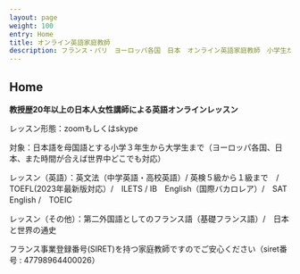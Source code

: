 ```yaml
---
layout: page
weight: 100
entry: Home
title: オンライン英語家庭教師
description: フランス・パリ　ヨーロッパ各国　日本　オンライン英語家庭教師　小学生から大学生までの英語レッスン　英文法　英語エッセイ　英検　TOEFL　IB　SAT　IELTS　TOEIC
---
```


## Home

**教授歴20年以上の日本人女性講師による英語オンラインレッスン**

レッスン形態：zoomもしくはskype

対象：日本語を母国語とする小学３年生から大学生まで（ヨーロッパ各国、日本、また時間が合えば世界中どこでも対応）

レッスン（英語）：英文法（中学英語・高校英語）/ 英検５級から１級まで　/ TOEFL(2023年最新版対応）/　ILETS / IB　English（国際バカロレア）/　SAT English /　TOEIC 

レッスン（その他）：第二外国語としてのフランス語（基礎フランス語）/　日本と世界の通史

フランス事業登録番号(SIRET)を持つ家庭教師ですのでご安心ください（siret番号 : 47798964400026）
